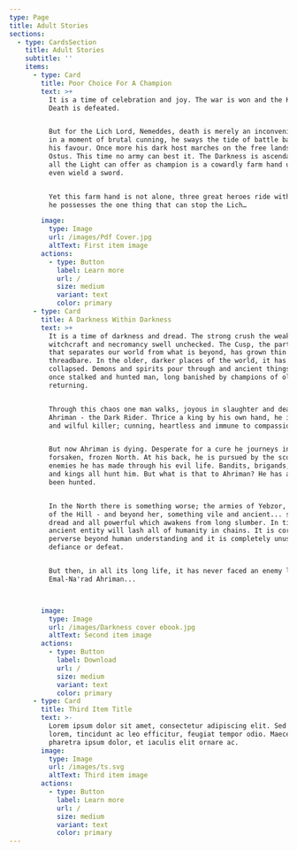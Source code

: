 ```yaml
---
type: Page
title: Adult Stories
sections:
  - type: CardsSection
    title: Adult Stories
    subtitle: ''
    items:
      - type: Card
        title: Poor Choice For A Champion
        text: >+
          It is a time of celebration and joy. The war is won and the King of
          Death is defeated. 


          But for the Lich Lord, Nemeddes, death is merely an inconvenience and
          in a moment of brutal cunning, he sways the tide of battle back into
          his favour. Once more his dark host marches on the free lands of
          Ostus. This time no army can best it. The Darkness is ascendant and
          all the Light can offer as champion is a cowardly farm hand unable to
          even wield a sword. 


          Yet this farm hand is not alone, three great heroes ride with him and
          he possesses the one thing that can stop the Lich…

        image:
          type: Image
          url: /images/Pdf Cover.jpg
          altText: First item image
        actions:
          - type: Button
            label: Learn more
            url: /
            size: medium
            variant: text
            color: primary
      - type: Card
        title: A Darkness Within Darkness
        text: >+
          It is a time of darkness and dread. The strong crush the weak and
          witchcraft and necromancy swell unchecked. The Cusp, the partition
          that separates our world from what is beyond, has grown thin and
          threadbare. In the older, darker places of the world, it has already
          collapsed. Demons and spirits pour through and ancient things that
          once stalked and hunted man, long banished by champions of old, are
          returning.


          Through this chaos one man walks, joyous in slaughter and death:
          Ahriman - the Dark Rider. Thrice a king by his own hand, he is a cruel
          and wilful killer; cunning, heartless and immune to compassion.


          But now Ahriman is dying. Desperate for a cure he journeys into the
          forsaken, frozen North. At his back, he is pursued by the scores of
          enemies he has made through his evil life. Bandits, brigands, knights
          and kings all hunt him. But what is that to Ahriman? He has always
          been hunted.


          In the North there is something worse; the armies of Yebzor, the Witch
          of the Hill - and beyond her, something vile and ancient... something
          dread and all powerful which awakens from long slumber. In time this
          ancient entity will lash all of humanity in chains. It is corrupt and
          perverse beyond human understanding and it is completely unused to
          defiance or defeat.


          But then, in all its long life, it has never faced an enemy like
          Emal-Na'rad Ahriman...



        image:
          type: Image
          url: /images/Darkness cover ebook.jpg
          altText: Second item image
        actions:
          - type: Button
            label: Download
            url: /
            size: medium
            variant: text
            color: primary
      - type: Card
        title: Third Item Title
        text: >-
          Lorem ipsum dolor sit amet, consectetur adipiscing elit. Sed ante
          lorem, tincidunt ac leo efficitur, feugiat tempor odio. Maecenas
          pharetra ipsum dolor, et iaculis elit ornare ac.
        image:
          type: Image
          url: /images/ts.svg
          altText: Third item image
        actions:
          - type: Button
            label: Learn more
            url: /
            size: medium
            variant: text
            color: primary
---
```

